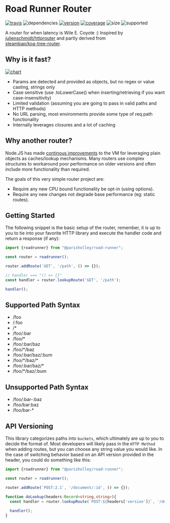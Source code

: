 # Road Runner Router

[![travis](https://img.shields.io/travis/parisholley/road-runner)][travis]
![dependencies](https://img.shields.io/depfu/parisholley/road-runner)
[![version](https://img.shields.io/npm/v/@parisholley/road-runner)][npm]
[![coverage](https://img.shields.io/coveralls/github/parisholley/road-runner)][coveralls]
![size](https://img.shields.io/bundlephobia/min/@parisholley/road-runner)
![supported](https://img.shields.io/node/v/@parisholley/road-runner)

A router for when latency is Wile E. Coyote :) Inspired by
[julienschmidt/httprouter](https://github.com/julienschmidt/httprouter)
and partly derived from  
[steambap/koa-tree-router](https://www.npmjs.com/package/koa-tree-router).

## Why is it fast?

[![chart](https://github.com/parisholley/router-benchmark/raw/master/results.png)][chart]

* Params are detected and provided as objects, but no regex or value casting, strings only
* Case sensitive (use .toLowerCase() when inserting/retrieving if you want case-insensitivity)
* Limited validation (assuming you are going to pass in valid paths and HTTP methods)
* No URL parsing, most environments provide some type of req.path functionality
* Internally leverages closures and a lot of caching

## Why another router?

Node.JS has made [continous improvements](https://v8.dev/blog/fast-properties)
to the VM for leveraging plain objects as caches/lookup mechanisms.
Many routers use complex structures to workaround poor performance on
older versions and often include more functionality than required.

The goals of this very simple router project are:

* Require any new CPU bound functionality be opt-in (using options).
* Require any new changes not degrade base performance (eg: static routes).

## Getting Started

The following snippet is the basic setup of the router, remember, it is
up to you to tie into your favorite HTTP library and execute the handler
code and return a response (if any):

```typescript
import {roadrunner} from "@parisholley/road-runner";

const router = roadrunner();

router.addRoute('GET', '/path', () => {});

// handler === "() => {}"
const handler = router.lookupRoute('GET', '/path');

handler();
```

## Supported Path Syntax

* /foo
* /:foo
* /*
* /foo/:bar
* /foo/\*
* /foo/:bar/baz
* /foo/\*/baz
* /foo/:bar/baz/:bum
* /foo/\*/baz/\*
* /foo/:bar/baz/\*
* /foo/*/baz/:bum

## Unsupported Path  Syntax

* /foo/:bar-:baz
* /foo/bar:baz
* /foo/bar-*

## API Versioning

This library categorizes paths into `buckets`, which ultimately are up
to you to decide the format of. Most developers will likely pass in the
`HTTP Method` when adding routes, but you can choose any string value
you would like. In the case of switching behavior based on an API
version provided in the header, you could do something like this:

```typescript
import {roadrunner} from "@parisholley/road-runner";

const router = roadrunner();

router.addRoute(`POST:2.1`, '/document/:id', () => {});

function doLookup(headers:Record<string,string>){
  const handler = router.lookupRoute(`POST:${headers['version']}`, '/document/:id');
  
  handler();
}
````

[chart]: https://github.com/parisholley/router-benchmark
[travis]: https://travis-ci.org/parisholley/road-runner
[npm]: https://www.npmjs.com/package/@parisholley/road-runner
[coveralls]: https://coveralls.io/github/parisholley/road-runner
